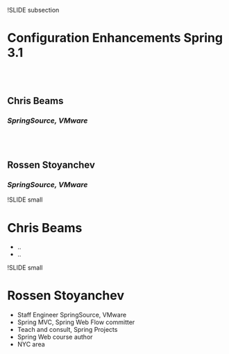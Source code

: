 !SLIDE subsection

# __Configuration Enhancements Spring 3.1__
<br><br>
## Chris Beams
### _SpringSource, VMware_
<br><br>
## Rossen Stoyanchev
### _SpringSource, VMware_

!SLIDE small

# __Chris Beams__

* ..
* ..

!SLIDE small

# __Rossen Stoyanchev__

* Staff Engineer SpringSource, VMware
* Spring MVC, Spring Web Flow committer
* Teach and consult, Spring Projects
* Spring Web course author
* NYC area

